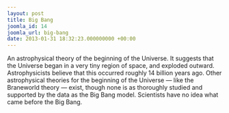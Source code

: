 ```yaml
---
layout: post
title: Big Bang
joomla_id: 14
joomla_url: big-bang
date: 2013-01-31 18:32:23.000000000 +00:00
---
```

<p>An astrophysical theory of the beginning of the Universe. It suggests that the Universe began in a very tiny region of space, and exploded outward. Astrophysicists believe that this occurred roughly 14 billion years ago. Other astrophysical theories for the beginning of the Universe — like the Braneworld theory — exist, though none is as thoroughly studied and supported by the data as the Big Bang model. Scientists have no idea what came before the Big Bang.</p>
